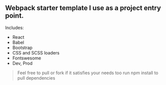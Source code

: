 ## Webpack starter template I use as a project entry point. 

Includes: 
- React
- Babel
- Bootstrap
- CSS and SCSS loaders
- Fontswesome
- Dev, Prod

> Feel free to pull or fork if it satisfies your needs too
> run npm install to pull dependencies 
